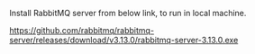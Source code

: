 Install RabbitMQ server from below link, to run in local machine.

https://github.com/rabbitmq/rabbitmq-server/releases/download/v3.13.0/rabbitmq-server-3.13.0.exe
